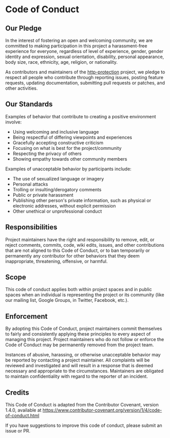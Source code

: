 # Code of Conduct

## Our Pledge

In the interest of fostering an open and welcoming community, we are committed to making participation in this project a harassment-free experience for everyone, regardless of level of experience, gender, gender identity and expression, sexual orientation, disability, personal appearance, body size, race, ethnicity, age, religion, or nationality.

As contributors and maintainers of the [http-protection](https://github.com/rogeriozambon/http-protection) project, we pledge to respect all people who contribute through reporting issues, posting feature requests, updating documentation, submitting pull requests or patches, and other activities.

## Our Standards

Examples of behavior that contribute to creating a positive environment involve:

* Using welcoming and inclusive language
* Being respectful of differing viewpoints and experiences
* Gracefully accepting constructive criticism
* Focusing on what is best for the project/community
* Respecting the privacy of others
* Showing empathy towards other community members

Examples of unacceptable behavior by participants include:

* The use of sexualized language or imagery
* Personal attacks
* Trolling or insulting/derogatory comments
* Public or private harassment
* Publishing other person's private information, such as physical or electronic addresses, without explicit permission
* Other unethical or unprofessional conduct

## Responsibilities

Project maintainers have the right and responsibility to remove, edit, or reject comments, commits, code, wiki edits, issues, and other contributions that are not aligned to this Code of Conduct, or to ban temporarily or permanently any contributor for other behaviors that they deem inappropriate, threatening, offensive, or harmful.

## Scope

This code of conduct applies both within project spaces and in public spaces when an individual is representing the project or its community (like our mailing list, Google Groups, in Twitter, Facebook, etc.).

## Enforcement

By adopting this Code of Conduct, project maintainers commit themselves to fairly and consistently applying these principles to every aspect of managing this project. Project maintainers who do not follow or enforce the Code of Conduct may be permanently removed from the project team.

Instances of abusive, harassing, or otherwise unacceptable behavior may be reported by contacting a project maintainer. All complaints will be reviewed and investigated and will result in a response that is deemed necessary and appropriate to the circumstances. Maintainers are obligated to maintain confidentiality with regard to the reporter of an incident.

## Credits
This Code of Conduct is adapted from the Contributor Covenant, version 1.4.0, available at https://www.contributor-covenant.org/version/1/4/code-of-conduct.html

If you have suggestions to improve this code of conduct, please submit an issue or PR.

